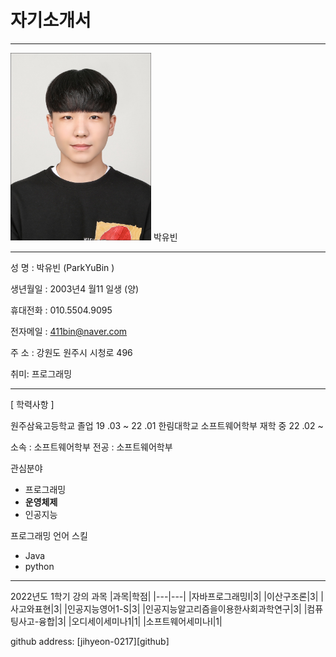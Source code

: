 # 자기소개서  
---
<img src=pyb.jpg height=300 widht=300>
박유빈

---

성 명 : 박유빈 (ParkYuBin )  

생년월일 : 2003년4 월11 일생 (양)

휴대전화 : 010.5504.9095

전자메일 : 411bin@naver.com

주 소 : 강원도 원주시 시청로 496

취미: 프로그래밍

---

[ 학력사항 ]

원주삼육고등학교 졸업                     19 .03 ~ 22 .01
한림대학교 소프트웨어학부 재학 중         22 .02 ~ 


소속 : 소프트웨어학부
전공 : 소프트웨어학부

관심분야
* 프로그래밍
* **운영체제**
* 인공지능

프로그래밍 언어 스킬
* Java
* python

-------------------

2022년도 1학기 강의 과목
|과목|학점|
|---|---|
|자바프로그래밍I|3|
|이산구조론|3|
|사고와표현|3|
|인공지능영어1-S|3|
|인공지능알고리즘을이용한사회과학연구|3|
|컴퓨팅사고-융합|3|
|오디세이세미나1|1|
|소프트웨어세미나I|1|


github address: [jihyeon-0217][github]
